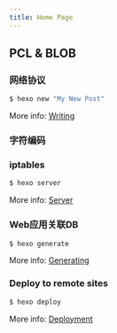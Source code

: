 ```yaml
---
title: Home Page
---
```


## PCL & BLOB

### 网络协议

``` bash
$ hexo new "My New Post"
```

More info: [Writing](https://hexo.io/docs/writing.html)

### 字符编码

### iptables

``` bash
$ hexo server
```

More info: [Server](https://hexo.io/docs/server.html)

### Web应用关联DB

``` bash
$ hexo generate
```

More info: [Generating](https://hexo.io/docs/generating.html)

### Deploy to remote sites

``` bash
$ hexo deploy
```

More info: [Deployment](https://hexo.io/docs/one-command-deployment.html)
